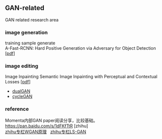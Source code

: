 ## GAN-related 
GAN related research area

### image generation
training sample generate  
A-Fast-RCNN: Hard Positive Generation via Adversary for Object Detection [[pdf](https://arxiv.org/abs/1704.03414)]  
### image editing
Image Inpainting
Semantic Image Inpainting with Perceptual and Contextual Losses [[pdf](https://arxiv.org/abs/1607.07539)]

- [dualGAN](https://github.com/duxingren14/DualGAN)  
- [cycleGAN](https://github.com/junyanz/CycleGAN)  

### reference  
Momenta内部GAN paper阅读分享，比较基础。https://pan.baidu.com/s/1dFKfTtR
[zhihu]  
[zhihu专栏WGAN原理](https://zhuanlan.zhihu.com/p/25071913)         
[zhihu专栏LS-GAN](https://zhuanlan.zhihu.com/p/25204020?group_id=818602658100305920) 

